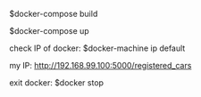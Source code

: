 $docker-compose build

$docker-compose up

check IP of docker:
$docker-machine ip default

my IP:
http://192.168.99.100:5000/registered_cars

exit docker:
$docker stop <ID>



